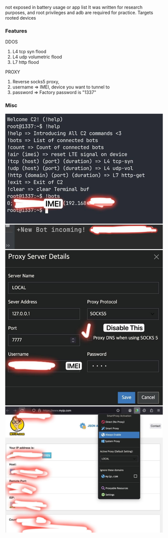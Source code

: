 not exposed in battery usage or app list
It was written for research purposes, and root privileges and adb are required for practice. Targets rooted devices

### Features

DDOS 

1. L4 tcp syn flood 
2. L4 udp volumetric flood 
3. L7 http flood 


PROXY

1. Reverse socks5 proxy,
2. username => IMEI, device you want to tunnel to
3. password => Factory password is "1337"


### Misc

![initial](https://github.com/7k1nx34b/android_rootkit/blob/main/c2_1.jpg?raw=true)
![initial](https://github.com/7k1nx34b/android_rootkit/blob/main/c2_2.jpg?raw=true)
![initial](https://github.com/7k1nx34b/android_rootkit/blob/main/s5.jpg?raw=true)
![initial](https://github.com/7k1nx34b/android_rootkit/blob/main/s5_firefox.jpg?raw=true)

